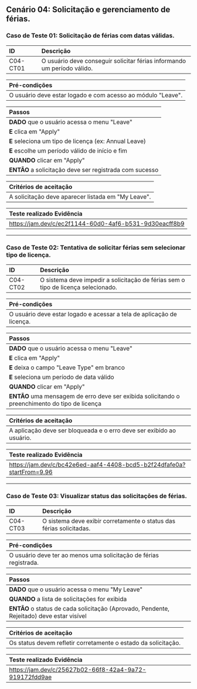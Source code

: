 ## Cenário 04: Solicitação e gerenciamento de férias.

### Caso de Teste 01: Solicitação de férias com datas válidas.

| ID       | Descrição                                                               |
| :------- | :---------------------------------------------------------------------- |
| C04-CT01 | O usuário deve conseguir solicitar férias informando um período válido. |

| **Pré-condições**                                             |
| :------------------------------------------------------------ |
| O usuário deve estar logado e com acesso ao módulo "Leave".   |

| **Passos**                                                        |
| :---------------------------------------------------------------- |
| **DADO** que o usuário acessa o menu \"Leave\"                   |
| **E** clica em \"Apply\"                                         |
| **E** seleciona um tipo de licença (ex: Annual Leave)            |
| **E** escolhe um período válido de início e fim                 |
| **QUANDO** clicar em \"Apply\"                                   |
| **ENTÃO** a solicitação deve ser registrada com sucesso          |

| **Critérios de aceitação**                                      |
| :-------------------------------------------------------------- |
| A solicitação deve aparecer listada em \"My Leave\".            |

| **Teste realizado Evidência**                                   |
| :-------------------------------------------------------------- |
| https://jam.dev/c/ec2f1144-60d0-4af6-b531-9d30eacff8b9          |

---

### Caso de Teste 02: Tentativa de solicitar férias sem selecionar tipo de licença.

| ID       | Descrição                                                                         |
| :------- | :-------------------------------------------------------------------------------- |
| C04-CT02 | O sistema deve impedir a solicitação de férias sem o tipo de licença selecionado. |

| **Pré-condições**                                             |
| :------------------------------------------------------------ |
| O usuário deve estar logado e acessar a tela de aplicação de licença. |

| **Passos**                                                        |
| :---------------------------------------------------------------- |
| **DADO** que o usuário acessa o menu \"Leave\"                   |
| **E** clica em \"Apply\"                                         |
| **E** deixa o campo \"Leave Type\" em branco                    |
| **E** seleciona um período de data válido                       |
| **QUANDO** clicar em \"Apply\"                                   |
| **ENTÃO** uma mensagem de erro deve ser exibida solicitando o preenchimento do tipo de licença |

| **Critérios de aceitação**                                      |
| :-------------------------------------------------------------- |
| A aplicação deve ser bloqueada e o erro deve ser exibido ao usuário. |

| **Teste realizado Evidência**                                   |
| :-------------------------------------------------------------- |
| https://jam.dev/c/bc42e6ed-aaf4-4408-bcd5-b2f24dfafe0a?startFrom=9.96          |

---

### Caso de Teste 03: Visualizar status das solicitações de férias.

| ID       | Descrição                                                              |
| :------- | :--------------------------------------------------------------------- |
| C04-CT03 | O sistema deve exibir corretamente o status das férias solicitadas.    |

| **Pré-condições**                                             |
| :------------------------------------------------------------ |
| O usuário deve ter ao menos uma solicitação de férias registrada. |

| **Passos**                                                        |
| :---------------------------------------------------------------- |
| **DADO** que o usuário acessa o menu \"My Leave\"                |
| **QUANDO** a lista de solicitações for exibida                  |
| **ENTÃO** o status de cada solicitação (Aprovado, Pendente, Rejeitado) deve estar visível |

| **Critérios de aceitação**                                      |
| :-------------------------------------------------------------- |
| Os status devem refletir corretamente o estado da solicitação.  |


| **Teste realizado Evidência**                                   |
| :-------------------------------------------------------------- |
| https://jam.dev/c/25627b02-66f8-42a4-9a72-919172fdd9ae          |